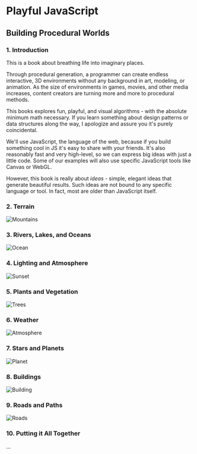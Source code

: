 # Playful JavaScript
## Building Procedural Worlds

### 1. Introduction

This is a book about breathing life into imaginary places.

Through procedural generation, a programmer can create endless interactive, 3D environments
without any background in art, modeling, or animation.
As the size of environments in games, movies, and other media increases,
content creators are turning more and more to procedural methods. 

This books explores fun, playful, and visual algorithms - with the absolute minimum math necessary.
If you learn something about design patterns or data structures along the way,
I apologize and assure you it's purely coincidental.

We'll use JavaScript, the language of the web, because if you build something cool in JS it's easy to share with your friends.
It's also reasonably fast and very high-level, so we can express big ideas with just a little code.
Some of our examples will also use specific JavaScript tools like Canvas or WebGL.

However, this book is really about *ideas* -
simple, elegant ideas that generate beautiful results.
Such ideas are not bound to any specific language or tool.
In fact, most are older than JavaScript itself.

### 2. Terrain

![Mountains](http://www.decarpentier.nl/wp-content/uploads/scape_ridge_mountains.jpg)

### 3. Rivers, Lakes, and Oceans

![Ocean](http://unigine.com/articles/130605-procedural-content-generation/full/32_oilrush_ocean_bottom1.jpg)

### 4. Lighting and Atmosphere

![Sunset](http://fc09.deviantart.net/fs4/i/2004/243/a/8/Paradise_Lost____Terragen.jpg)

### 5. Plants and Vegetation

![Trees](http://i.stack.imgur.com/hnV97.jpg)

### 6. Weather

![Atmosphere](http://users.jyu.fi/~trenk/pics/procedural05.jpg)

### 7. Stars and Planets

![Planet](http://fc01.deviantart.net/fs48/f/2009/204/d/d/Procedural_Planet_Test_Set_8_by_nvseal.jpg)

### 8. Buildings

![Building](http://2.bp.blogspot.com/-VnpwHa-lKbU/T0ieBqQvAYI/AAAAAAAAAyY/LLm4mb_r_v0/s1600/demohouse.png)

### 9. Roads and Paths

![Roads](http://i1.ytimg.com/vi/4dIiXpCwnHs/maxresdefault.jpg)

### 10. Putting it All Together

...